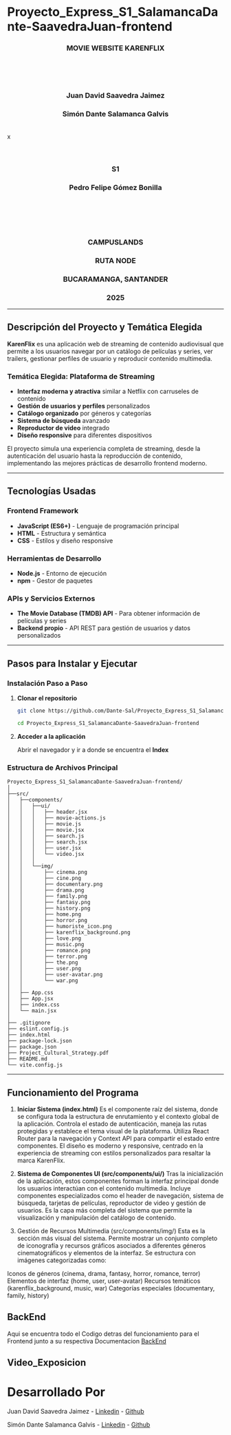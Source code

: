 # Proyecto_Express_S1_SalamancaDante-SaavedraJuan-frontend

<h3 align="center";>

**MOVIE WEBSITE KARENFLIX**

</h3>

<br>
<br>
<br>

<h3 align="center";>

**Juan David Saavedra Jaimez**

</h3>

<h3 align="center";>

**Simón Dante Salamanca Galvis**

</h3>

<br>x
<br>
<br>
<br>

<h3 align="center";>

**S1**

</h3>

<h3 align="center";>

**Pedro Felipe Gómez Bonilla**

</h3>

<br>
<br>
<br>
<br>

<h3 align="center";>

**CAMPUSLANDS**

</h3>

<h3 align="center";>

**RUTA NODE**

</h3>

<h3 align="center";>

**BUCARAMANGA, SANTANDER**

</h3>

<h3 align="center";>

**2025**

</h3>

---


## Descripción del Proyecto y Temática Elegida

**KarenFlix** es una aplicación web de streaming de contenido audiovisual  que permite a los usuarios navegar por un catálogo de películas y series, ver trailers, gestionar perfiles de usuario y reproducir contenido multimedia.

### Temática Elegida: Plataforma de Streaming
- **Interfaz moderna y atractiva** similar a Netflix con carruseles de contenido
- **Gestión de usuarios y perfiles** personalizados
- **Catálogo organizado** por géneros y categorías
- **Sistema de búsqueda** avanzado
- **Reproductor de video** integrado
- **Diseño responsive** para diferentes dispositivos

El proyecto simula una experiencia completa de streaming, desde la autenticación del usuario hasta la reproducción de contenido, implementando las mejores prácticas de desarrollo frontend moderno.

---

## Tecnologías Usadas

### Frontend Framework
- **JavaScript (ES6+)** - Lenguaje de programación principal
- **HTML** - Estructura y semántica
- **CSS** - Estilos y diseño responsive

### Herramientas de Desarrollo
- **Node.js** - Entorno de ejecución
- **npm** - Gestor de paquetes

### APIs y Servicios Externos
- **The Movie Database (TMDB) API** - Para obtener información de películas y series
- **Backend propio** - API REST para gestión de usuarios y datos personalizados

---

## Pasos para Instalar y Ejecutar


### Instalación Paso a Paso

1. **Clonar el repositorio**
   ```bash
   git clone https://github.com/Dante-Sal/Proyecto_Express_S1_SalamancaDante-SaavedraJuan-frontend.git

   cd Proyecto_Express_S1_SalamancaDante-SaavedraJuan-frontend
   ```

2. **Acceder a la aplicación**
   
   Abrir el navegador y ir a donde se encuentra el **Index**


### Estructura de Archivos Principal

``` 
Proyecto_Express_S1_SalamancaDante-SaavedraJuan-frontend/
│
├──src/
│   ├──components/
│   │   ├──ui/
│   │   │   ├── header.jsx
│   │   │   ├── movie-actions.js
│   │   │   ├── movie.js
│   │   │   ├── movie.jsx
│   │   │   ├── search.js
│   │   │   ├── search.jsx
│   │   │   ├── user.jsx
│   │   │   └── video.jsx
│   │   │
│   │   └──img/
│   │       ├── cinema.png
│   │       ├── cine.png
│   │       ├── documentary.png
│   │       ├── drama.png
│   │       ├── family.png
│   │       ├── fantasy.png
│   │       ├── history.png
│   │       ├── home.png
│   │       ├── horror.png
│   │       ├── humoriste_icon.png
│   │       ├── karenflix_background.png
│   │       ├── love.png
│   │       ├── music.png
│   │       ├── romance.png
│   │       ├── terror.png
│   │       ├── the.png
│   │       ├── user.png
│   │       ├── user-avatar.png
│   │       └── war.png
│   │
│   ├── App.css
│   ├── App.jsx
│   ├── index.css
│   └── main.jsx
│
├── .gitignore
├── eslint.config.js
├── index.html
├── package-lock.json
├── package.json
├── Project_Cultural_Strategy.pdf
├── README.md
└── vite.config.js
```

---

## Funcionamiento del Programa

1. **Iniciar Sistema (index.html)**
Es el componente raíz del sistema, donde se configura toda la estructura de enrutamiento y el contexto global de la aplicación. Controla el estado de autenticación, maneja las rutas protegidas y establece el tema visual de la plataforma. Utiliza React Router para la navegación y Context API para compartir el estado entre componentes. El diseño es moderno y responsive, centrado en la experiencia de streaming con estilos personalizados para resaltar la marca KarenFlix.


2. **Sistema de Componentes UI (src/components/ui/)**
Tras la inicialización de la aplicación, estos componentes forman la interfaz principal donde los usuarios interactúan con el contenido multimedia. Incluye componentes especializados como el header de navegación, sistema de búsqueda, tarjetas de películas, reproductor de video y gestión de usuarios. Es la capa más completa del sistema que permite la visualización y manipulación del catálogo de contenido.

3. Gestión de Recursos Multimedia (src/components/img/)
Esta es la sección más visual del sistema. Permite mostrar un conjunto completo de iconografía y recursos gráficos asociados a diferentes géneros cinematográficos y elementos de la interfaz. Se estructura con imágenes categorizadas como:

Iconos de géneros (cinema, drama, fantasy, horror, romance, terror)
Elementos de interfaz (home, user, user-avatar)
Recursos temáticos (karenflix_background, music, war)
Categorías especiales (documentary, family, history)

## BackEnd

Aqui se encuentra todo el Codigo detras del funcionamiento para el Frontend junto a su respectiva Documentacion
[BackEnd](https://github.com/Dante-Sal/Proyecto_Express_S1_SalamancaDante-SaavedraJuan-backend)

## Video_Exposicion



# Desarrollado Por

Juan David Saavedra Jaimez - [Linkedin](https://www.linkedin.com/in/juan-david-saavedra-jaimez-636239374/) - [Github](https://github.com/wilskirby)

Simón Dante Salamanca Galvis - [Linkedin](https://www.linkedin.com/in/dante-salamanca-galvis-5370b2356/) - [Github](https://github.com/Dante-Sal)